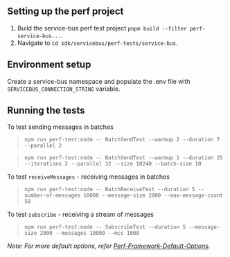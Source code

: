 ## Setting up the perf project

1. Build the service-bus perf test project `pnpm build --filter perf-service-bus...`.
2. Navigate to `cd sdk/servicebus/perf-tests/service-bus`.

## Environment setup

Create a service-bus namespace and populate the .env file with `SERVICEBUS_CONNECTION_STRING` variable.

## Running the tests

To test sending messages in batches

> `npm run perf-test:node -- BatchSendTest --warmup 2 --duration 7 --parallel 2`

> `npm run perf-test:node -- BatchSendTest --warmup 1 --duration 25 --iterations 2 --parallel 32 --size 10240 --batch-size 10`

To test `receiveMessages` - receiving messages in batches

> `npm run perf-test:node -- BatchReceiveTest --duration 5 --number-of-messages 10000 --message-size 2000 --max-message-count 50`

To test `subscribe` - receiving a stream of messages

> `npm run perf-test:node -- SubscribeTest --duration 5 --message-size 2000 --messages 10000 --mcc 1000`

_Note: For more default options, refer [Perf-Framework-Default-Options](https://github.com/Azure/azure-sdk-for-js/blob/main/sdk/test-utils/perf/README.md#keyconcepts)._
